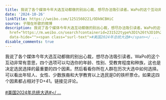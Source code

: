 ```yaml
---
title: 我说了各个媒体今年大选互动都做的别出心裁，想尽办法吸引读者。WaPo的这个互动非常有意思，四个选项可以勾选你的年龄、性别、受教育程度和种族，这也是决定选民...
date: '2024-10-26'
linkTitle: https://weibo.com/1251560221/ODkNCBHiC
source: 子陵在听歌的微博
description: 我说了各个媒体今年大选互动都做的别出心裁，想尽办法吸引读者。WaPo的这个互动非常有意思，四个选项可以勾选你的年龄、性别、受教育程度和种族，这也是决定选民选择的最重要的四个因素。然后看看你所在人群在历次大选中如何选择。可以看出年轻人、女性、少数族裔和大学教育以上选民是D的铁杆票仓。如果这四个因素都占相对于D+41。链接见评论。<br><br><a
  href="https://m.weibo.cn/search?containerid=231522type%3D1%26t%3D10%26q%3D%23%E7%BE%8E%E5%9B%BD2024%E5%B9%B4%E6%80%BB%E7%BB%9F%E5%A4%A7%E9%80%89%23&amp;extparam=%23%E7%BE%8E%E5%9B%BD2024%E5%B9%B4%E6%80%BB%E7%BB%9F%E5%A4%A7%E9%80%89%23"
  data-hide=""><span class="surl-text">#美国2024年总统大选#</span></ ...
disable_comments: true
---
```

我说了各个媒体今年大选互动都做的别出心裁，想尽办法吸引读者。WaPo的这个互动非常有意思，四个选项可以勾选你的年龄、性别、受教育程度和种族，这也是决定选民选择的最重要的四个因素。然后看看你所在人群在历次大选中如何选择。可以看出年轻人、女性、少数族裔和大学教育以上选民是D的铁杆票仓。如果这四个因素都占相对于D+41。链接见评论。<br><br><a href="https://m.weibo.cn/search?containerid=231522type%3D1%26t%3D10%26q%3D%23%E7%BE%8E%E5%9B%BD2024%E5%B9%B4%E6%80%BB%E7%BB%9F%E5%A4%A7%E9%80%89%23&amp;extparam=%23%E7%BE%8E%E5%9B%BD2024%E5%B9%B4%E6%80%BB%E7%BB%9F%E5%A4%A7%E9%80%89%23" data-hide=""><span class="surl-text">#美国2024年总统大选#</span></ ...